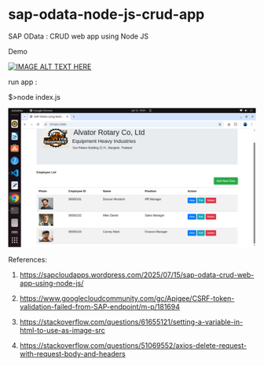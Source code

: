 # sap-odata-node-js-crud-app
SAP OData : CRUD web app using Node JS

Demo

[![IMAGE ALT TEXT HERE](http://img.youtube.com/vi/_RzTsiJ2hTA/0.jpg)](http://www.youtube.com/watch?v=_RzTsiJ2hTA)

run app : 

$>node index.js

![alt text](https://github.com/jenizar/sap-odata-node-js-crud-app/blob/main/screenshots/pic1.png)

References:

1. https://sapcloudapps.wordpress.com/2025/07/15/sap-odata-crud-web-app-using-node-js/

2. https://www.googlecloudcommunity.com/gc/Apigee/CSRF-token-validation-failed-from-SAP-endpoint/m-p/181694

3. https://stackoverflow.com/questions/61655121/setting-a-variable-in-html-to-use-as-image-src

4. https://stackoverflow.com/questions/51069552/axios-delete-request-with-request-body-and-headers
